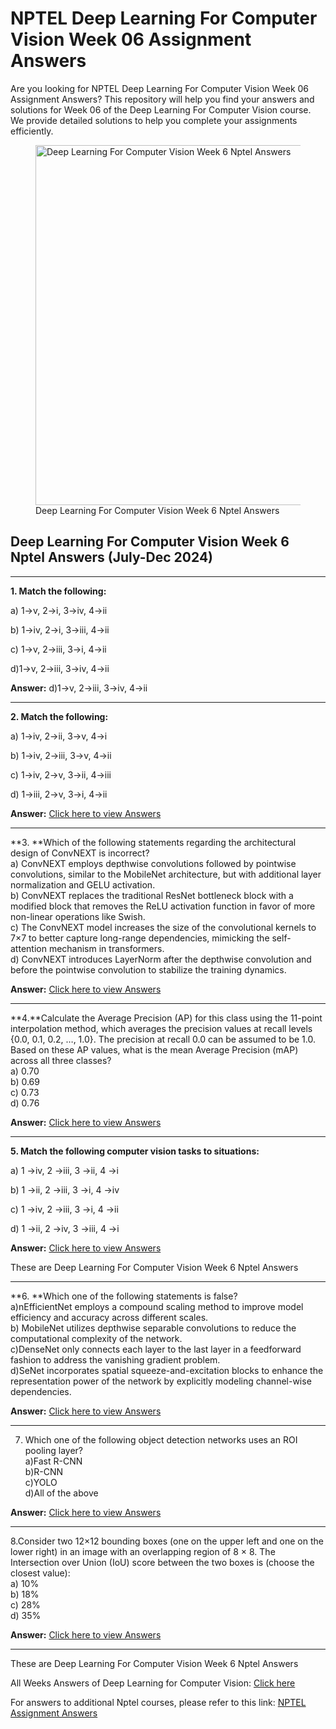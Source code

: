 # NPTEL Deep Learning For Computer Vision Week 06 Assignment Answers

Are you looking for NPTEL Deep Learning For Computer Vision Week 06 Assignment Answers? This repository will help you find your answers and solutions for Week 06 of the Deep Learning For Computer Vision course. We provide detailed solutions to help you complete your assignments efficiently.


<figure class="aligncenter size-large is-resized"><img decoding="async" width="1024" height="576" src="https://progiez.com/wp-content/uploads/2024/09/Deep-Learning-for-Computer-Vision-Nptel-Week-6-Assignment-Answer-and-solution-Swayam-Platform-image-1024x576.webp" alt="Deep Learning For Computer Vision Week 6 Nptel Answers" class="wp-image-13403" title="Deep Learning For Computer Vision Week 6 Nptel Answers 1" srcset="https://progiez.com/wp-content/uploads/2024/09/Deep-Learning-for-Computer-Vision-Nptel-Week-6-Assignment-Answer-and-solution-Swayam-Platform-image-1024x576.webp 1024w, https://progiez.com/wp-content/uploads/2024/09/Deep-Learning-for-Computer-Vision-Nptel-Week-6-Assignment-Answer-and-solution-Swayam-Platform-image-300x169.webp 300w, https://progiez.com/wp-content/uploads/2024/09/Deep-Learning-for-Computer-Vision-Nptel-Week-6-Assignment-Answer-and-solution-Swayam-Platform-image-768x432.webp 768w, https://progiez.com/wp-content/uploads/2024/09/Deep-Learning-for-Computer-Vision-Nptel-Week-6-Assignment-Answer-and-solution-Swayam-Platform-image.webp 1280w" sizes="(max-width: 1024px) 100vw, 1024px"><figcaption class="wp-element-caption">Deep Learning For Computer Vision Week 6 Nptel Answers</figcaption></figure>

## Deep Learning For Computer Vision Week 6 Nptel Answers (July-Dec 2024)

* * *

**1. Match the following:**

a) 1→v, 2→i, 3→iv, 4→ii

b) 1→iv, 2→i, 3→iii, 4→ii

c) 1→v, 2→iii, 3→i, 4→ii

d)1→v, 2→iii, 3→iv, 4→ii

**Answer:** d)1→v, 2→iii, 3→iv, 4→ii

* * *

**2. Match the following:**

a) 1→iv, 2→ii, 3→v, 4→i

b) 1→iv, 2→iii, 3→v, 4→ii

c) 1→iv, 2→v, 3→ii, 4→iii

d) 1→iii, 2→v, 3→i, 4→ii

**Answer:** [Click here to view Answers](https://progiez.com/deep-learning-for-computer-vision-week-6-nptel-answers)

* * *

**3. **Which of the following statements regarding the architectural design of ConvNEXT is incorrect?  
a) ConvNEXT employs depthwise convolutions followed by pointwise convolutions, similar to the MobileNet architecture, but with additional layer normalization and GELU activation.  
b) ConvNEXT replaces the traditional ResNet bottleneck block with a modified block that removes the ReLU activation function in favor of more non-linear operations like Swish.  
c) The ConvNEXT model increases the size of the convolutional kernels to 7×7 to better capture long-range dependencies, mimicking the self-attention mechanism in transformers.  
d) ConvNEXT introduces LayerNorm after the depthwise convolution and before the pointwise convolution to stabilize the training dynamics.

**Answer:** [Click here to view Answers](https://progiez.com/deep-learning-for-computer-vision-week-6-nptel-answers)

* * *

**4.**Calculate the Average Precision (AP) for this class using the 11-point interpolation method, which averages the precision values at recall levels {0.0, 0.1, 0.2, …, 1.0}. The precision at recall 0.0 can be assumed to be 1.0.  
Based on these AP values, what is the mean Average Precision (mAP) across all three classes?  
a) 0.70  
b) 0.69  
c) 0.73  
d) 0.76

**Answer:** [Click here to view Answers](https://progiez.com/deep-learning-for-computer-vision-week-6-nptel-answers)

* * *

**5. Match the following computer vision tasks to situations:**

a) 1 →iv, 2 →iii, 3 →ii, 4 →i

b) 1 →ii, 2 →iii, 3 →i, 4 →iv

c) 1 →iv, 2 →iii, 3 →i, 4 →ii

d) 1 →ii, 2 →iv, 3 →iii, 4 →i

**Answer:** [Click here to view Answers](https://progiez.com/deep-learning-for-computer-vision-week-6-nptel-answers)

These are Deep Learning For Computer Vision Week 6 Nptel Answers

* * *

**6. **Which one of the following statements is false?  
a)nEfficientNet employs a compound scaling method to improve model efficiency and accuracy across different scales.  
b) MobileNet utilizes depthwise separable convolutions to reduce the computational complexity of the network.  
c)DenseNet only connects each layer to the last layer in a feedforward fashion to address the vanishing gradient problem.  
d)SeNet incorporates spatial squeeze-and-excitation blocks to enhance the representation power of the network by explicitly modeling channel-wise dependencies.

**Answer:** [Click here to view Answers](https://progiez.com/deep-learning-for-computer-vision-week-6-nptel-answers)

* * *

7. Which one of the following object detection networks uses an ROI pooling layer?  
a)Fast R-CNN  
b)R-CNN  
c)YOLO  
d)All of the above

**Answer:** [Click here to view Answers](https://progiez.com/deep-learning-for-computer-vision-week-6-nptel-answers)

* * *

8.Consider two 12×12 bounding boxes (one on the upper left and one on the lower right) in an image with an overlapping region of 8 × 8. The Intersection over Union (IoU) score between the two boxes is (choose the closest value):  
a) 10%  
b) 18%  
c) 28%  
d) 35%

**Answer:** [Click here to view Answers](https://progiez.com/deep-learning-for-computer-vision-week-6-nptel-answers)

* * *

These are Deep Learning For Computer Vision Week 6 Nptel Answers

All Weeks Answers of Deep Learning for Computer Vision: [Click here](https://progiez.com/nptel-assignment-answers/digital-circuits)

For answers to additional Nptel courses, please refer to this link: [NPTEL Assignment Answers](https://progiez.com/nptel-assignment-answers)
